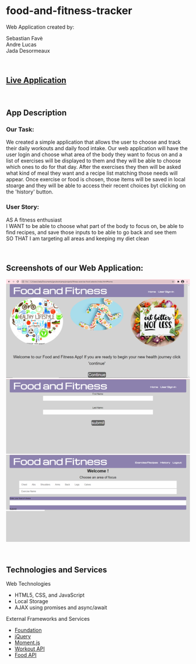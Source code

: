 # **food-and-fitness-tracker**
Web Application created by:

Sebastian Fav&egrave;\
Andre Lucas\
Jada Desormeaux


&nbsp;
## **[Live Application](https://spfave.github.io/fitness-exercise-food-selector/)**


&nbsp;
## **App Description**
### Our Task:

We created a simple application that allows the user to choose and track their daily workouts and daily food intake. Our web application will have the user login and choose what area of the body they want to focus on and a list of exercises will be displayed to them and they will be able to choose which ones to do for that day. After the exercises they then will be asked what kind of meal they want and a recipe list matching those needs will appear. Once exercise or food is chosen, those items will be saved in local stoarge and they will be able to access their recent choices byt clicking on the 'history' button. 

### User Story:

AS A fitness enthusiast \
I WANT to be able to choose what part of the body to focus on, be able to find recipes, and save those inputs to be able to go back and see them \
SO THAT I am targeting all areas and keeping my diet clean


&nbsp;
## Screenshots of our Web Application:
![Home Page](assets\images\screenshot1.PNG)
![User Sign-In Page](assets\images\screenshot2.PNG)
![Exercise and Recipe Page](assets\images\screenshot3.PNG)


&nbsp;
## **Technologies and Services**
Web Technologies
- HTML5, CSS, and JavaScript
- Local Storage
- AJAX using promises and async/await

External Frameworks and Services
- [Foundation](https://get.foundation/index.html)
- [jQuery](https://jquery.com/) 
- [Moment.js](https://momentjs.com/)
- [Workout API](https://wger.de/en/software/api)
- [Food API](https://www.edamam.com/)